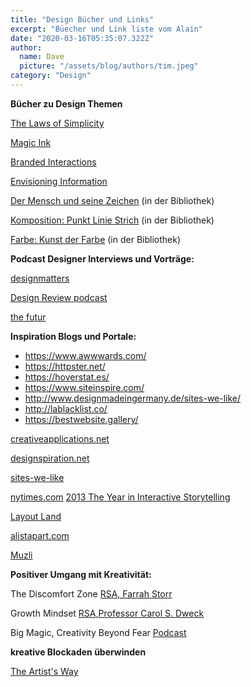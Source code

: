 ```yaml
---
title: "Design Bücher und Links"
excerpt: "Büecher und Link liste vom Alain"
date: "2020-03-16T05:35:07.322Z"
author:
  name: Dave
  picture: "/assets/blog/authors/tim.jpeg"
category: "Design"
---
```


**Bücher zu Design Themen**

[The Laws of Simplicity](http://lawsofsimplicity.com/)

[Magic Ink](http://worrydream.com/MagicInk/)

[Branded Interactions](http://www.amazon.de/Branded-Interactions-Digitale-Markenerlebnisse-gestalten/dp/3874398307)

[Envisioning Information](https://www.amazon.com/Envisioning-Information-Edward-R-Tufte/dp/1930824149)

[Der Mensch und seine Zeichen](http://www.amazon.de/Zeichen-Schriften-Symbole-Signale-Textbearbeitung/dp/B00E7ODHXW/ref=sr_1_2?s=books&ie=UTF8&qid=1450965156&sr=1-2&keywords=der+mensch+und+sein+zeichen) (in der Bibliothek)

[Komposition: Punkt Linie Strich](http://www.amazon.de/Punkt-Linie-Fl%C3%A4che-Wassily-Kandinsky/dp/3716501824/ref=pd_sim_14_5?ie=UTF8&dpID=41Y4D3VG6FL&dpSrc=sims&preST=_AC_UL160_SR112,160_&refRID=150M9XKG2Z9ABFFG4RHF) (in der Bibliothek)

[Farbe: Kunst der Farbe](http://www.amazon.de/Kunst-Farbe-Subjektives-objektives-Erkennen/dp/3838830458/ref=sr_1_3?s=books&ie=UTF8&qid=1450965077&sr=1-3) (in der Bibliothek)

**Podcast Designer Interviews und Vorträge:**

[designmatters](http://observermedia.designobserver.com/show_designmatters.html)

[Design Review podcast](https://itunes.apple.com/us/podcast/design-review/id947753823?mt=2&at=11lMug&ct=jns-linkshare)

[the futur](https://thefutur.com/podcast)

**Inspiration Blogs und Portale:**

- <https://www.awwwards.com/>
- <https://httpster.net/>
- <https://hoverstat.es/>
- <https://www.siteinspire.com/>
- <http://www.designmadeingermany.de/sites-we-like/>
- <http://lablacklist.co/>
- <https://bestwebsite.gallery/>

[creativeapplications.net](http://www.creativeapplications.net)

[designspiration.net](http://designspiration.net)

[sites-we-like](http://www.designmadeingermany.de/sites-we-like/)

[nytimes.com](http://nytimes.com) [2013 The Year in Interactive Storytelling](http://www.nytimes.com/newsgraphics/2013/12/30/year-in-interactive-storytelling/)

[Layout Land](https://www.youtube.com/channel/UC7TizprGknbDalbHplROtag)

[alistapart.com](http://alistapart.com)

[Muzli](https://muz.li/)

**Positiver Umgang mit Kreativität:**

The Discomfort Zone [RSA, Farrah Storr](https://www.youtube.com/watch?v=ZwC2dvC6Q2U)

Growth Mindset [RSA,Professor Carol S. Dweck](https://www.thersa.org/events/2013/07/how-to-help-every-child-fulfil-their-potential)

Big Magic, Creativity Beyond Fear [Podcast](https://www.elizabethgilbert.com/magic-lessons/)

**kreative Blockaden überwinden**

[The Artist's Way](https://www.orellfuessli.ch/shop/home/artikeldetails/ID144604230.html?ProvID=10917736&gclid=CjwKCAiAhbeCBhBcEiwAkv2cY41dZK_qHP33VrgUNOhASBPvTPCiQQGLs8bYsNoV3dmMMEnPLqOigBoCb78QAvD_BwE)
